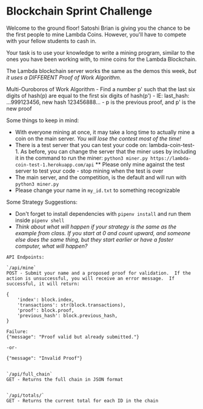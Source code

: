 # Blockchain Sprint Challenge

Welcome to the ground floor!  Satoshi Brian is giving you the chance to be the first people to mine Lambda Coins.  However, you'll have to compete with your fellow students to cash in.  

Your task is to use your knowledge to write a mining program, similar to the ones you have been working with, to mine coins for the Lambda Blockchain.  

The Lambda blockchain server works the same as the demos this week, _but it uses a DIFFERENT Proof of Work Algorithm._

Multi-Ouroboros of Work Algorithm
    - Find a number p' such that the last six digits of hash(p) are equal
    to the first six digits of hash(p')
    - IE:  last_hash: ...999123456, new hash 123456888...
    - p is the previous proof, and p' is the new proof

Some things to keep in mind:
* With everyone mining at once, it may take a long time to actually mine a coin on the main server. _You will lose the contest most of the time!_
* There is a test server that you can test your code on:  lambda-coin-test-1.   As before, you can change the server that the miner uses by including it in the command to run the miner:  `python3 miner.py https://lambda-coin-test-1.herokuapp.com/api`
** Please only mine against the test server to test your code - stop mining when the test is over
* The main server, and the competition, is the default and will run with `python3 miner.py`
* Please change your name in `my_id.txt` to something recognizable


Some Strategy Suggestions:
* Don't forget to install dependencies with `pipenv install` and run them inside `pipenv shell`
* _Think about what will happen if your strategy is the same as the example from class.  If you start at 0 and count upward, and someone else does the same thing, but they start earlier or have a faster computer, what will happen?_



```
API Endpoints:

`/api/mine`
POST - Submit your name and a proposed proof for validation.  If the action is unsuccessful, you will receive an error message.  If successful, it will return:

{
    'index': block.index,
    'transactions': str(block.transactions),
    'proof': block.proof,
    'previous_hash': block.previous_hash,
}

Failure:
{"message": "Proof valid but already submitted."}

-or-

{"message": "Invalid Proof"}


`/api/full_chain`
GET - Returns the full chain in JSON format


`/api/totals/`
GET - Returns the current total for each ID in the chain



```